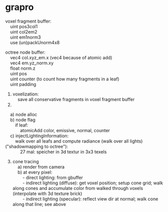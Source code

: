 grapro
======

voxel fragment buffer:  
&nbsp;&nbsp;&nbsp;&nbsp;uint pos3col1  
&nbsp;&nbsp;&nbsp;&nbsp;uint col2em2  
&nbsp;&nbsp;&nbsp;&nbsp;uint em1norm3  
&nbsp;&nbsp;&nbsp;&nbsp;use (un)packUnorm4x8  

octree node buffer:  
&nbsp;&nbsp;&nbsp;&nbsp;vec4 col.xyz_em.x (vec4 because of atomic add)  
&nbsp;&nbsp;&nbsp;&nbsp;vec4 em.yz_norm.xy  
&nbsp;&nbsp;&nbsp;&nbsp;float norm.z  
&nbsp;&nbsp;&nbsp;&nbsp;uint pos  
&nbsp;&nbsp;&nbsp;&nbsp;uint counter (to count how many fragments in a leaf)  
&nbsp;&nbsp;&nbsp;&nbsp;uint padding  
    
1) voxelization:  
&nbsp;&nbsp;&nbsp;&nbsp;save all conservative fragments in voxel fragment buffer  
2)  
&nbsp;&nbsp;&nbsp;&nbsp;a) node alloc  
&nbsp;&nbsp;&nbsp;&nbsp;b) node flag  
&nbsp;&nbsp;&nbsp;&nbsp;&nbsp;&nbsp;&nbsp;&nbsp;if leaf:  
&nbsp;&nbsp;&nbsp;&nbsp;&nbsp;&nbsp;&nbsp;&nbsp;&nbsp;&nbsp;&nbsp;&nbsp;atomicAdd color, emissive, normal, counter  
&nbsp;&nbsp;&nbsp;&nbsp;c) injectLightingInformation:  
&nbsp;&nbsp;&nbsp;&nbsp;&nbsp;&nbsp;&nbsp;&nbsp;walk over all leafs and compute radiance (walk over all lights) ("shadowmapping to octree"):  
&nbsp;&nbsp;&nbsp;&nbsp;&nbsp;&nbsp;&nbsp;&nbsp;&nbsp;&nbsp;&nbsp;&nbsp;27 mal: speicher in 3d textur in 3x3 texels  

3) cone tracing  
&nbsp;&nbsp;&nbsp;&nbsp;a) render from camera  
&nbsp;&nbsp;&nbsp;&nbsp;b) at every pixel:  
&nbsp;&nbsp;&nbsp;&nbsp;&nbsp;&nbsp;&nbsp;&nbsp;- direct lighting: from gbuffer  
&nbsp;&nbsp;&nbsp;&nbsp;&nbsp;&nbsp;&nbsp;&nbsp;- indirect lighting (diffuse): get voxel position; setup cone grid; walk along cones and accumulate color from walked through voxels (interpolate with 3d texture brick)  
&nbsp;&nbsp;&nbsp;&nbsp;&nbsp;&nbsp;&nbsp;&nbsp;- indirect lighting (specular): reflect view dir at normal; walk cone along that line; see above  
        
